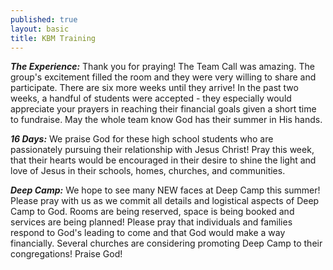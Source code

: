```yaml
---
published: true
layout: basic
title: KBM Training
---
```


***The Experience:***
Thank you for praying!  The Team Call was amazing.  The group's excitement filled the room and they were very willing to share and participate.  There are six more weeks until they arrive!  In the past two weeks, a handful of students were accepted - they especially would appreciate your prayers in reaching their financial goals given a short time to fundraise.  May the whole team know God has their summer in His hands.

***16 Days:***
We praise God for these high school students who are passionately pursuing their relationship with Jesus Christ!  Pray this week, that their hearts would be encouraged in their desire to shine the light and love of Jesus in their schools, homes, churches, and communities.

***Deep Camp:***
We hope to see many NEW faces at Deep Camp this summer!  Please pray with us as we commit all details and logistical aspects of Deep Camp to God.  Rooms are being reserved, space is being booked and services are being planned!  Please pray that individuals and families respond to God's leading to come and that God would make a way financially.  Several churches are considering promoting Deep Camp to their congregations!  Praise God!